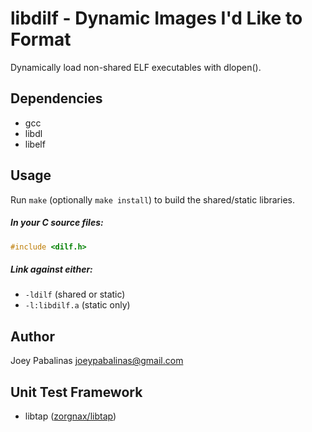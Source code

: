 # libdilf - Dynamic Images I'd Like to Format

Dynamically load non-shared ELF executables with dlopen().

## Dependencies

* gcc
* libdl
* libelf

## Usage

Run `make` (optionally `make install`) to build the shared/static libraries.

##### In your C source files:
```c
#include <dilf.h>
```

##### Link against either:

* `-ldilf` (shared or static)
* `-l:libdilf.a` (static only)

## Author

Joey Pabalinas <joeypabalinas@gmail.com>

## Unit Test Framework

* libtap ([zorgnax/libtap](https://github.com/zorgnax/libtap))
